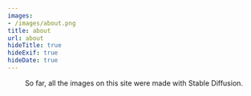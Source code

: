 ```yaml
---
images:
- /images/about.png
title: about
url: about
hideTitle: true
hideExif: true
hideDate: true
---
```


<div align="center">
	<p>
        So far, all the images on this site were made with Stable Diffusion.
	</p>

</div>


